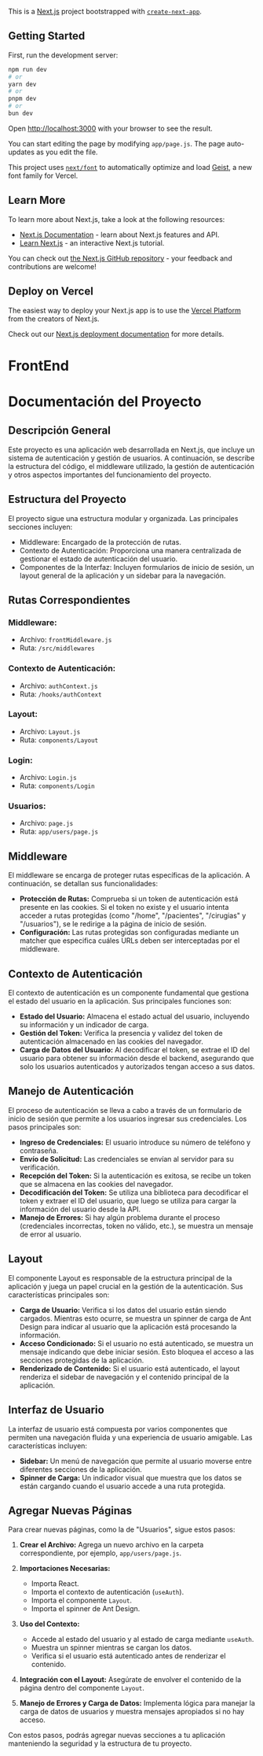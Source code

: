 This is a [Next.js](https://nextjs.org) project bootstrapped with [`create-next-app`](https://nextjs.org/docs/app/api-reference/cli/create-next-app).

## Getting Started

First, run the development server:

```bash
npm run dev
# or
yarn dev
# or
pnpm dev
# or
bun dev
```

Open [http://localhost:3000](http://localhost:3000) with your browser to see the result.

You can start editing the page by modifying `app/page.js`. The page auto-updates as you edit the file.

This project uses [`next/font`](https://nextjs.org/docs/app/building-your-application/optimizing/fonts) to automatically optimize and load [Geist](https://vercel.com/font), a new font family for Vercel.

## Learn More

To learn more about Next.js, take a look at the following resources:

- [Next.js Documentation](https://nextjs.org/docs) - learn about Next.js features and API.
- [Learn Next.js](https://nextjs.org/learn) - an interactive Next.js tutorial.

You can check out [the Next.js GitHub repository](https://github.com/vercel/next.js) - your feedback and contributions are welcome!

## Deploy on Vercel

The easiest way to deploy your Next.js app is to use the [Vercel Platform](https://vercel.com/new?utm_medium=default-template&filter=next.js&utm_source=create-next-app&utm_campaign=create-next-app-readme) from the creators of Next.js.

Check out our [Next.js deployment documentation](https://nextjs.org/docs/app/building-your-application/deploying) for more details.

# FrontEnd

# Documentación del Proyecto

## Descripción General

Este proyecto es una aplicación web desarrollada en Next.js, que incluye un sistema de autenticación y gestión de usuarios. A continuación, se describe la estructura del código, el middleware utilizado, la gestión de autenticación y otros aspectos importantes del funcionamiento del proyecto.

## Estructura del Proyecto

El proyecto sigue una estructura modular y organizada. Las principales secciones incluyen:

- Middleware: Encargado de la protección de rutas.
- Contexto de Autenticación: Proporciona una manera centralizada de gestionar el estado de autenticación del usuario.
- Componentes de la Interfaz: Incluyen formularios de inicio de sesión, un layout general de la aplicación y un sidebar para la navegación.

## Rutas Correspondientes

### Middleware:

- Archivo: `frontMiddleware.js`
- Ruta: `/src/middlewares`

### Contexto de Autenticación:

- Archivo: `authContext.js`
- Ruta: `/hooks/authContext`

### Layout:

- Archivo: `Layout.js`
- Ruta: `components/Layout`

### Login:

- Archivo: `Login.js`
- Ruta: `components/Login`

### Usuarios:

- Archivo: `page.js`
- Ruta: `app/users/page.js`

## Middleware

El middleware se encarga de proteger rutas específicas de la aplicación. A continuación, se detallan sus funcionalidades:

- **Protección de Rutas:** Comprueba si un token de autenticación está presente en las cookies. Si el token no existe y el usuario intenta acceder a rutas protegidas (como "/home", "/pacientes", "/cirugias" y "/usuarios"), se le redirige a la página de inicio de sesión.
- **Configuración:** Las rutas protegidas son configuradas mediante un matcher que especifica cuáles URLs deben ser interceptadas por el middleware.

## Contexto de Autenticación

El contexto de autenticación es un componente fundamental que gestiona el estado del usuario en la aplicación. Sus principales funciones son:

- **Estado del Usuario:** Almacena el estado actual del usuario, incluyendo su información y un indicador de carga.
- **Gestión del Token:** Verifica la presencia y validez del token de autenticación almacenado en las cookies del navegador.
- **Carga de Datos del Usuario:** Al decodificar el token, se extrae el ID del usuario para obtener su información desde el backend, asegurando que solo los usuarios autenticados y autorizados tengan acceso a sus datos.

## Manejo de Autenticación

El proceso de autenticación se lleva a cabo a través de un formulario de inicio de sesión que permite a los usuarios ingresar sus credenciales. Los pasos principales son:

- **Ingreso de Credenciales:** El usuario introduce su número de teléfono y contraseña.
- **Envío de Solicitud:** Las credenciales se envían al servidor para su verificación.
- **Recepción del Token:** Si la autenticación es exitosa, se recibe un token que se almacena en las cookies del navegador.
- **Decodificación del Token:** Se utiliza una biblioteca para decodificar el token y extraer el ID del usuario, que luego se utiliza para cargar la información del usuario desde la API.
- **Manejo de Errores:** Si hay algún problema durante el proceso (credenciales incorrectas, token no válido, etc.), se muestra un mensaje de error al usuario.

## Layout

El componente Layout es responsable de la estructura principal de la aplicación y juega un papel crucial en la gestión de la autenticación. Sus características principales son:

- **Carga de Usuario:** Verifica si los datos del usuario están siendo cargados. Mientras esto ocurre, se muestra un spinner de carga de Ant Design para indicar al usuario que la aplicación está procesando la información.
- **Acceso Condicionado:** Si el usuario no está autenticado, se muestra un mensaje indicando que debe iniciar sesión. Esto bloquea el acceso a las secciones protegidas de la aplicación.
- **Renderizado de Contenido:** Si el usuario está autenticado, el layout renderiza el sidebar de navegación y el contenido principal de la aplicación.

## Interfaz de Usuario

La interfaz de usuario está compuesta por varios componentes que permiten una navegación fluida y una experiencia de usuario amigable. Las características incluyen:

- **Sidebar:** Un menú de navegación que permite al usuario moverse entre diferentes secciones de la aplicación.
- **Spinner de Carga:** Un indicador visual que muestra que los datos se están cargando cuando el usuario accede a una ruta protegida.

## Agregar Nuevas Páginas

Para crear nuevas páginas, como la de "Usuarios", sigue estos pasos:

1. **Crear el Archivo:** Agrega un nuevo archivo en la carpeta correspondiente, por ejemplo, `app/users/page.js`.

2. **Importaciones Necesarias:**

   - Importa React.
   - Importa el contexto de autenticación (`useAuth`).
   - Importa el componente `Layout`.
   - Importa el spinner de Ant Design.

3. **Uso del Contexto:**

   - Accede al estado del usuario y al estado de carga mediante `useAuth`.
   - Muestra un spinner mientras se cargan los datos.
   - Verifica si el usuario está autenticado antes de renderizar el contenido.

4. **Integración con el Layout:** Asegúrate de envolver el contenido de la página dentro del componente `Layout`.

5. **Manejo de Errores y Carga de Datos:** Implementa lógica para manejar la carga de datos de usuarios y muestra mensajes apropiados si no hay acceso.

Con estos pasos, podrás agregar nuevas secciones a tu aplicación manteniendo la seguridad y la estructura de tu proyecto.
